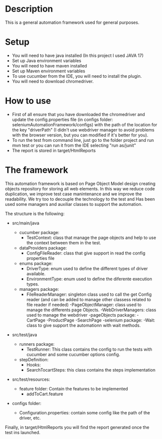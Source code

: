 # Description

This is a general automation framework used for general purposes.

# Setup

- You will need to have java installed (In this project I used JAVA 17)
- Set up Java environment variables
- You will need to have maven installed
- Set up Maven environment variables
- To use cucumber from the IDE, you will need to install the plugin.
- You will need to download chromedriver.

# How to use

- First of all ensure that you have downloaded the chromedriver and update the config.properties file (in configs folder: seleniumAutomationFramework/configs) with the path of the location for the key "driverPath" (I didn't use webdriver manager to avoid problems with the browser version, but you can modified if it's better for you).
- To run the test from command line, just go to the folder project and run mvn test or you can run it from the IDE selecting "run as/junit"
- The report is stored in target/HtmlReports

# The framework

This automation framework is based on Page Object Model design creating objects repository for storing all web elements. In this way we reduce code duplication, we improve test case manintenance and we improve the readability. We try too to decouple the technology to the test and Has been used some managers and auxiliar classes to support the automation.

The structure is the following:

- src/main/java
    - cucumber package:
        - TestContext: class that manage the page objects and help to use the context between them in the test.
    - dataProviders package:
        - ConfigFileReader: class that give support in read the config properties file
    - enums package:
        - DriverType: enum used to define the different types of driver available.
        - EnvironmentType: enum used to define the diferente execution types.
    - managers package:
        - FileReaderManager: singleton class used to call the get Config reader (and can be added to manage other classess related to file reader if needed)
        -PageObjectManager: class used to manage the differents page Objects.
        -WebDriverManagers: class used to manage the webdriver
    -pageObjects package:
        -CartPage
        -ProductPage
        -SearchPage
    -selenium package:
        -Wait: class to give support the automationn with wait methods.

- src/test/java
    - runners package:
        - TestRunner: This class contains the config to run the tests with cucumber and some cucumber options config.
    - stepDefinition:
        - Hooks:
        - SearchTocartSteps: this class contains the steps implementation

- src/test/resources:
    - feature folder: Contain the features to be implemented
        - addToCart.feature

- configs folder:
    - Configuration.properties: contain some config like the path of the driver, etc.

Finally, in target/HtmlReports you will find the report generated once the test ins launched.

    


